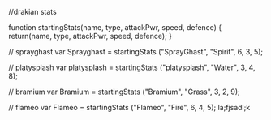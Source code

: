 //drakian stats

function startingStats(name, type, attackPwr, speed, defence) {
    return(name, type, attackPwr, speed, defence);
}


// sprayghast
var Sprayghast = startingStats ("SprayGhast", "Spirit", 6, 3, 5);

// platysplash
var platysplash = startingStats ("platysplash", "Water", 3, 4, 8);

// bramium
var Bramium = startingStats ("Bramium", "Grass", 3, 2, 9);

// flameo
var Flameo = startingStats ("Flameo", "Fire", 6, 4, 5);
 la;fjsadl;k
